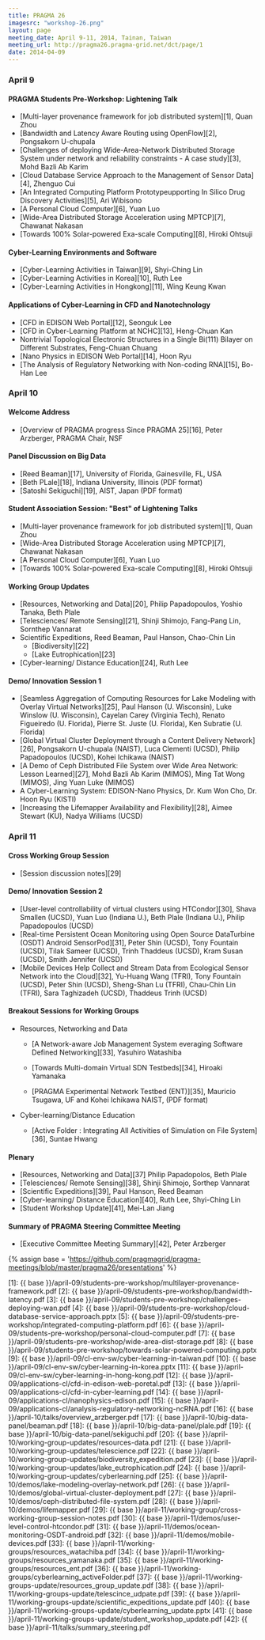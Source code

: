 ```yaml
---
title: PRAGMA 26
imagesrc: "workshop-26.png"
layout: page
meeting_date: April 9-11, 2014, Tainan, Taiwan
meeting_url: http://pragma26.pragma-grid.net/dct/page/1
date: 2014-04-09
---
```


### April 9

#### PRAGMA Students Pre-Workshop: Lightening Talk

* [Multi-layer provenance framework for job distributed system][1], Quan Zhou
* [Bandwidth and Latency Aware Routing using OpenFlow][2], Pongsakorn U-chupala
* [Challenges of deploying Wide-Area-Network Distributed Storage System under
  network and reliability constraints - A case study][3], Mohd Bazli Ab Karim
* [Cloud Database Service Approach to the Management of Sensor Data][4], Zhenguo Cui
* [An Integrated Computing Platform Prototypeupporting In Silico Drug
  Discovery Activities][5], Ari Wibisono
* [A Personal Cloud Computer][6], Yuan Luo
* [Wide-Area Distributed Storage Acceleration using MPTCP][7], Chawanat Nakasan
* [Towards 100% Solar-powered Exa-scale Computing][8], Hiroki Ohtsuji

#### Cyber-Learning Environments and Software

* [Cyber-Learning Activities in Taiwan][9], Shyi-Ching Lin
* [Cyber-Learning Activities in Korea][10], Ruth Lee
* [Cyber-Learning Activities in Hongkong][11], Wing Keung Kwan

#### Applications of Cyber-Learning in CFD and Nanotechnology

* [CFD in EDISON Web Portal][12], Seonguk Lee
* [CFD in Cyber-Learning Platform at NCHC][13], Heng-Chuan Kan
* Nontrivial Topological Electronic Structures in a Single Bi(111) Bilayer on
  Different Substrates, Feng-Chuan Chuang
* [Nano Physics in EDISON Web Portal][14], Hoon Ryu
* [The Analysis of Regulatory Networking with Non-coding RNA][15], Bo-Han Lee

### April 10

#### Welcome Address

* [Overview of PRAGMA progress Since PRAGMA 25][16], Peter Arzberger, PRAGMA Chair, NSF

#### Panel Discussion on Big Data

* [Reed Beaman][17], University of Florida, Gainesville, FL, USA
* [Beth PLale][18], Indiana University, Illinois (PDF format)
* [Satoshi Sekiguchi][19], AIST, Japan (PDF format)

#### Student Association Session: "Best" of Lightening Talks

* [Multi-layer provenance framework for job distributed system][1], Quan Zhou
* [Wide-Area Distributed Storage Acceleration using MPTCP][7], Chawanat Nakasan
* [A Personal Cloud Computer][6], Yuan Luo
* [Towards 100% Solar-powered Exa-scale Computing][8], Hiroki Ohtsuji

#### Working Group Updates

* [Resources, Networking and Data][20], Philip Papadopoulos, Yoshio Tanaka, Beth Plale
* [Telesciences/ Remote Sensing][21], Shinji Shimojo, Fang-Pang Lin, Sornthep Vannarat
* Scientific Expeditions, Reed Beaman, Paul Hanson, Chao-Chin Lin
    * [Biodiversity][22]
	* [Lake Eutrophication][23]
* [Cyber-learning/ Distance Education][24], Ruth Lee

#### Demo/ Innovation Session 1

* [Seamless Aggregation of Computing Resources for Lake Modeling with
  Overlay Virtual Networks][25], Paul Hanson (U. Wisconsin), Luke
  Winslow (U. Wisconsin), Cayelan Carey (Virginia Tech), Renato
  Figueiredo (U. Florida), Pierre St. Juste (U. Florida), Ken Subratie (U. Florida)
* [Global Virtual Cluster Deployment through a Content Delivery
  Network][26], Pongsakorn U-chupala (NAIST), Luca Clementi (UCSD),
  Philip Papadopoulos (UCSD), Kohei Ichikawa (NAIST)
* [A Demo of Ceph Distributed File System over Wide Area Network:
  Lesson Learned][27], Mohd Bazli Ab Karim (MIMOS), Ming Tat Wong
  (MIMOS), Jing Yuan Luke (MIMOS)
* A Cyber-Learning System: EDISON-Nano Physics, Dr. Kum Won Cho, Dr.  Hoon Ryu (KISTI)
* [Increasing the Lifemapper Availability and Flexibility][28], Aimee
  Stewart (KU), Nadya Williams (UCSD)

### April 11

#### Cross Working Group Session

* [Session discussion notes][29]

#### Demo/ Innovation Session 2

* [User-level controllability of virtual clusters using HTCondor][30],
  Shava Smallen (UCSD), Yuan Luo (Indiana U.), Beth Plale (Indiana
  U.), Philip Papadopoulos (UCSD)
* [Real-time Persistent Ocean Monitoring using Open Source DataTurbine
  (OSDT) Android SensorPod][31], Peter Shin (UCSD), Tony Fountain
  (UCSD), Tilak Sameer (UCSD), Trinh Thaddeus (UCSD), Kram Susan
  (UCSD), Smith Jennifer (UCSD)
* [Mobile Devices Help Collect and Stream Data from Ecological Sensor
  Network into the Cloud][32], Yu-Huang Wang (TFRI), Tony Fountain
  (UCSD), Peter Shin (UCSD), Sheng-Shan Lu (TFRI), Chau-Chin Lin
  (TFRI), Sara Taghizadeh (UCSD), Thaddeus Trinh (UCSD)

#### Breakout Sessions for Working Groups

+ Resources, Networking and Data

   * [A Network-aware Job Management System everaging Software
     Defined Networking][33], Yasuhiro Watashiba

   * [Towards Multi-domain Virtual SDN Testbeds][34], Hiroaki Yamanaka

   * [PRAGMA Experimental Network Testbed (ENT)][35],
     Mauricio Tsugawa, UF and Kohei Ichikawa NAIST, (PDF format)

+ Cyber-learning/Distance Education

   * [Active Folder : Integrating All Activities of
     Simulation on File System][36], Suntae Hwang

#### Plenary

* [Resources, Networking and Data][37] Philip Papadopolos, Beth Plale
* [Telesciences/ Remote Sensing][38], Shinji Shimojo, Sorthep Vannarat
* [Scientific Expeditions][39], Paul Hanson, Reed Beaman
* [Cyber-learning/ Distance Education][40], Ruth Lee, Shyi-Ching Lin
* [Student Workshop Update][41], Mei-Lan Jiang

#### Summary of PRAGMA Steering Committee Meeting

* [Executive Committee Meeting Summary][42], Peter Arzberger

{% assign base = 'https://github.com/pragmagrid/pragma-meetings/blob/master/pragma26/presentations' %}


[1]: {{ base }}/april-09/students-pre-workshop/multilayer-provenance-framework.pdf
[2]: {{ base }}/april-09/students-pre-workshop/bandwidth-latency.pdf
[3]: {{ base }}/april-09/students-pre-workshop/challenges-deploying-wan.pdf
[4]: {{ base }}/april-09/students-pre-workshop/cloud-database-service-approach.pptx
[5]: {{ base }}/april-09/students-pre-workshop/integrated-computing-platform.pdf
[6]: {{ base }}/april-09/students-pre-workshop/personal-cloud-computer.pdf
[7]: {{ base }}/april-09/students-pre-workshop/wide-area-dist-storage.pdf
[8]: {{ base }}/april-09/students-pre-workshop/towards-solar-powered-computing.pptx
[9]: {{ base }}/april-09/cl-env-sw/cyber-learning-in-taiwan.pdf
[10]: {{ base }}/april-09/cl-env-sw/cyber-learning-in-korea.pptx
[11]: {{ base }}/april-09/cl-env-sw/cyber-learning-in-hong-kong.pdf
[12]: {{ base }}/april-09/applications-cl/cfd-in-edison-web-poretal.pdf
[13]: {{ base }}/april-09/applications-cl/cfd-in-cyber-learning.pdf
[14]: {{ base }}/april-09/applications-cl/nanophysics-edison.pdf
[15]: {{ base }}/april-09/applications-cl/analysis-regulatory-networking-ncRNA.pdf
[16]: {{ base }}/april-10/talks/overview_arzberger.pdf
[17]: {{ base }}/april-10/big-data-panel/beaman.pdf
[18]: {{ base }}/april-10/big-data-panel/plale.pdf
[19]: {{ base }}/april-10/big-data-panel/sekiguchi.pdf
[20]: {{ base }}/april-10/working-group-updates/resources-data.pdf
[21]: {{ base }}/april-10/working-group-updates/telescience.pdf
[22]: {{ base }}/april-10/working-group-updates/biodiversity_expedition.pdf
[23]: {{ base }}/april-10/working-group-updates/lake_eutrophication.pdf
[24]: {{ base }}/april-10/working-group-updates/cyberlearning.pdf
[25]: {{ base }}/april-10/demos/lake-modeling-overlay-network.pdf
[26]: {{ base }}/april-10/demos/global-virtual-cluster-deployment.pdf
[27]: {{ base }}/april-10/demos/ceph-distributed-file-system.pdf
[28]: {{ base }}/april-10/demos/lifemapper.pdf
[29]: {{ base }}/april-11/working-group/cross-working-group-session-notes.pdf
[30]: {{ base }}/april-11/demos/user-level-control-htcondor.pdf
[31]: {{ base }}/april-11/demos/ocean-monitoring-OSDT-android.pdf
[32]: {{ base }}/april-11/demos/mobile-devices.pdf
[33]: {{ base }}/april-11/working-groups/resources_watachiba.pdf
[34]: {{ base }}/april-11/working-groups/resources_yamanaka.pdf
[35]: {{ base }}/april-11/working-groups/resources_ent.pdf
[36]: {{ base }}/april-11/working-groups/cyberlearning_activeFolder.pdf
[37]: {{ base }}/april-11/working-groups-update/resources_group_update.pdf
[38]: {{ base }}/april-11/working-groups-update/telescince_udpate.pdf
[39]: {{ base }}/april-11/working-groups-update/scientific_expeditions_update.pdf
[40]: {{ base }}/april-11/working-groups-update/cyberlearning_update.pptx
[41]: {{ base }}/april-11/working-groups-update/student_workshop_update.pdf
[42]: {{ base }}/april-11/talks/summary_steering.pdf
